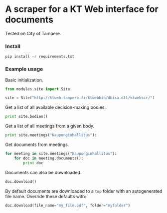 # A scraper for a KT Web interface for documents

Tested on City of Tampere.

### Install

    pip install -r requirements.txt

### Example usage

Basic initialization.

``` python
from modules.site import Site

site = Site("http://ktweb.tampere.fi/ktwebbin/dbisa.dll/ktwebscr/")
```

Get a list of all available decision-making bodies.

``` python
print site.bodies()
```

Get a list of all meetings from a given body.

``` python
print site.meetings("Kaupunginhallitus"):
```

Get documents from meetings.

``` python
for meeting in site.meetings("Kaupunginhallitus"):
    for doc in meeting.documents():
    	print doc
```

Documents can also be downloaded.

``` python
doc.download()
```

By default documents are downloaded to a `tmp` folder with an autogenerated file name. Override these defaults with: 

```python
doc.download(file_name="my_file.pdf", folder="myfolder")
```
